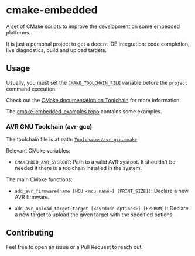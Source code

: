 # cmake-embedded
A set of CMake scripts to improve the development on some embedded platforms.

It is just a personal project to get a decent IDE integration: code completion, live diagnostics, build and upload targets.

## Usage

Usually, you must set the [`CMAKE_TOOLCHAIN_FILE`](https://cmake.org/cmake/help/v3.12/variable/CMAKE_TOOLCHAIN_FILE.html) variable before the `project` command execution.

Check out the [CMake documentation on Toolchain](https://cmake.org/cmake/help/v3.12/manual/cmake-toolchains.7.html) for more information.

The [cmake-embedded-examples repo](https://github.com/danielotero/cmake-embedded-examples) contains some examples.

### AVR GNU Toolchain (avr-gcc)

The toolchain file is at path: [`Toolchains/avr-gcc.cmake`](Toolchains/avr-gcc.cmake)

Relevant CMake variables:

- `CMAKEMBED_AVR_SYSROOT`:
Path to a valid AVR sysroot. It shouldn't be needed if there is a toolchain installed in the system.

The main CMake functions:

- `add_avr_firmware(name [MCU <mcu name>] [PRINT_SIZE])`:
Declare a new AVR firmware.

- `add_avr_upload_target(target [<avrdude options>] [EPPROM])`:
Declare a new target to upload the given target with the specified options.

## Contributing

Feel free to open an issue or a Pull Request to reach out!
